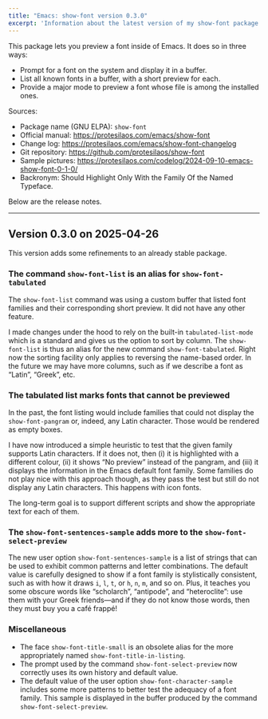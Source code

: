 ```yaml
---
title: "Emacs: show-font version 0.3.0"
excerpt: 'Information about the latest version of my show-font package for GNU Emacs.'
---
```


This package lets you preview a font inside of Emacs. It does so in
three ways:

- Prompt for a font on the system and display it in a buffer.
- List all known fonts in a buffer, with a short preview for each.
- Provide a major mode to preview a font whose file is among the
  installed ones.

Sources:

+ Package name (GNU ELPA): `show-font`
+ Official manual: <https://protesilaos.com/emacs/show-font>
+ Change log: <https://protesilaos.com/emacs/show-font-changelog>
+ Git repository: <https://github.com/protesilaos/show-font>
+ Sample pictures: <https://protesilaos.com/codelog/2024-09-10-emacs-show-font-0-1-0/>
+ Backronym: Should Highlight Only With the Family Of the Named Typeface.

Below are the release notes.

* * *


## Version 0.3.0 on 2025-04-26

This version adds some refinements to an already stable package.


### The command `show-font-list` is an alias for `show-font-tabulated`

The `show-font-list` command was using a custom buffer that listed
font families and their corresponding short preview. It did not have
any other feature.

I made changes under the hood to rely on the built-in
`tabulated-list-mode` which is a standard and gives us the option to
sort by column. The `show-font-list` is thus an alias for the new
command `show-font-tabulated`. Right now the sorting facility only
applies to reversing the name-based order. In the future we may have
more columns, such as if we describe a font as &ldquo;Latin&rdquo;, &ldquo;Greek&rdquo;, etc.


### The tabulated list marks fonts that cannot be previewed

In the past, the font listing would include families that could not
display the `show-font-pangram` or, indeed, any Latin character. Those
would be rendered as empty boxes.

I have now introduced a simple heuristic to test that the given family
supports Latin characters. If it does not, then (i) it is highlighted
with a different colour, (ii) it shows &ldquo;No preview&rdquo; instead of the
pangram, and (iii) it displays the information in the Emacs default
font family. Some families do not play nice with this approach though,
as they pass the test but still do not display any Latin characters.
This happens with icon fonts.

The long-term goal is to support different scripts and show the
appropriate text for each of them.


### The `show-font-sentences-sample` adds more to the `show-font-select-preview`

The new user option `show-font-sentences-sample` is a list of strings
that can be used to exhibit common patterns and letter combinations.
The default value is carefully designed to show if a font family is
stylistically consistent, such as with how it draws `i`, `l`, `t`, or
`h`, `n`, `m`, and so on. Plus, it teaches you some obscure words like
&ldquo;scholarch&rdquo;, &ldquo;antipode&rdquo;, and &ldquo;heteroclite&rdquo;: use them with your Greek
friends&#x2014;and if they do not know those words, then they must buy you
a café frappé!


### Miscellaneous

-   The face `show-font-title-small` is an obsolete alias for the more
    appropriately named `show-font-title-in-listing`.
-   The prompt used by the command `show-font-select-preview` now
    correctly uses its own history and default value.
-   The default value of the user option `show-font-character-sample`
    includes some more patterns to better test the adequacy of a font
    family. This sample is displayed in the buffer produced by the
    command `show-font-select-preview`.
